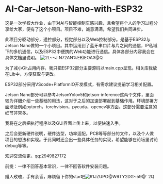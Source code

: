 # AI-Car-Jetson-Nano-with-ESP32
这是一次学校大作业，由于对AI与智能控制车感兴趣，且希望将个人的学习过程分享给大家，便有了这个小项目。项目不难，诚意满满，希望我们共同进步。

此项目分驱动部分，遥控部分，视觉部分以及Web控制部分。是基于ESP32与Jetson Nano做的一个小项目。其中运用到了蓝牙串口片与片之间的通信，IP私域下的多机通信，以及ESP32中便携的Web功能进行通信。具体各部分内容我会在具体文档里说明。
![2L$~~J N72AN%EB)EOA$3@Q](https://github.com/HerryDeng2004/AI_Car_JetsonNano-with-ESP32/assets/134835469/2fb7135b-31c9-4cfc-8e5d-6f5d4f3cecf5)



为了减小Git占用内存，我只把ESP32部分主要源码以main.cpp呈现。相关库我放在Lib中，方便获取与更改。

ESP32部分采用VScode+PlatformIO开发模式，有需求建议提前学习相关配置。

Jetson Nano部分可以参考JetsonYolov5和jetson-inference这两个文件，里面较为详细介绍一些基础的用法，这对于之后的加速部署起到基础作用。环境部署方面涉及例如pytorch，torchvision，pycuda，opencv等方面，这部分需要注意的细节非常多。

我将在之后把执行程序以及GUI界面上传上来，以便快速入手。

之后会更新硬件说明，硬件选型，功率适配，PCB等等部分的文件，以及个人做项目的想法和实现。于此同时还会出一些具体任务的实现，希望能够在论坛里讨论debug等等。

欢迎交流催更。qq:2949827172

前提：一律不回答基本常识，一律不回答软件安装问题。

赠人玫瑰，手有余香，麻烦留下你的star吧![91JZUPO@W6TY2DG~59@` 2Q](https://github.com/HerryDeng2004/AI_Car_JetsonNano-with-ESP32/assets/134835469/31404fd4-d867-4ab3-8c4b-8dadd66d654a)

